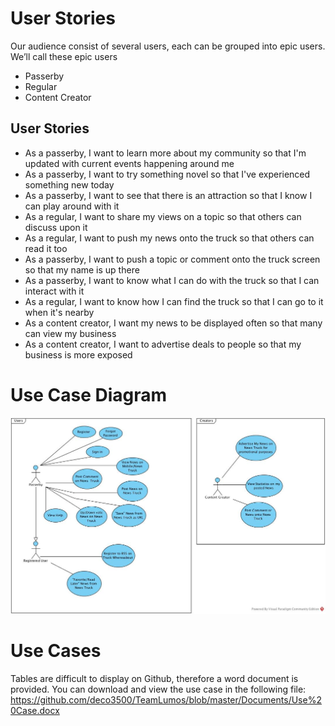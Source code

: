 # User Stories 

Our audience consist of several users, each can be grouped into epic users. We’ll call these epic users
* Passerby
* Regular  
* Content Creator 

## User Stories
* As a passerby, I want to learn more about my community so that I'm updated with current events happening around me
* As a passerby, I want to try something novel so that I've experienced something new today
* As a passerby, I want to see that there is an attraction so that I know I can play around with it
* As a regular, I want to share my views on a topic so that others can discuss upon it
* As a regular, I want to push my news onto the truck so that others can read it too
* As a passerby, I want to push a topic or comment onto the truck screen so that my name is up there
* As a passerby, I want to know what I can do with the truck so that I can interact with it
* As a regular, I want to know how I can find the truck so that I can go to it when it's nearby
* As a content creator, I want my news to be displayed often so that many can view my business 
* As a content creator, I want to advertise deals to people so that my business is more exposed

# Use Case Diagram

![UML Diagram (Use Case)](https://github.com/deco3500/TeamLumos/blob/master/Images/UseCaseDiagram.jpg)

# Use Cases

Tables are difficult to display on Github, therefore a word document is provided. You can download and view the use case in the following file: https://github.com/deco3500/TeamLumos/blob/master/Documents/Use%20Case.docx